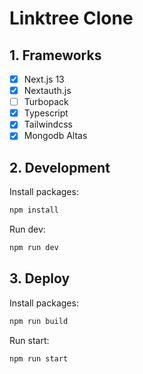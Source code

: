 # Linktree Clone

## 1. Frameworks

- [x] Next.js 13
- [x] Nextauth.js
- [ ] Turbopack
- [x] Typescript
- [x] Tailwindcss
- [x] Mongodb Altas

## 2. Development

Install packages:

```bash
npm install
```

Run dev:

```bash
npm run dev
```

## 3. Deploy

Install packages:

```bash
npm run build
```

Run start:

```bash
npm run start
```
